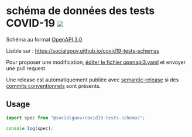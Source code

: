 # schéma de données des tests COVID-19 [![](https://img.shields.io/npm/v/@socialgouv/covid19-tests-schemas)](https://www.npmjs.com/package/@socialgouv/covid19-tests-schemas)

Schéma au format [OpenAPI 3.0](http://spec.openapis.org/oas/v3.0.3)

Lisible sur : https://socialgouv.github.io/covid19-tests-schemas

Pour proposer une modification, [éditer le fichier openapi3.yaml](https://github.com/SocialGouv/covid19-tests-schemas/edit/master/openapi3.yaml) et envoyer une pull request.

Une release est automatiquement publiée avec [semantic-release](https://github.com/semantic-release/semantic-release) si des [commits conventionnels](https://www.conventionalcommits.org/en/v1.0.0/) sont présents.

## Usage

```js
import spec from "@socialgouv/covid19-tests-schemas";

console.log(spec);
```
